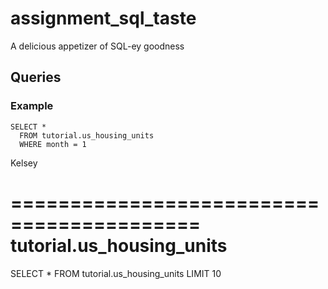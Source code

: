 # assignment_sql_taste
A delicious appetizer of SQL-ey goodness


## Queries

### Example

```
SELECT *
  FROM tutorial.us_housing_units
  WHERE month = 1
```

Kelsey

==========================================
tutorial.us_housing_units
==========================================

SELECT *
  FROM tutorial.us_housing_units
LIMIT 10